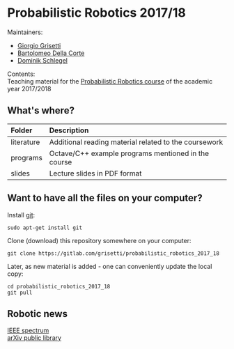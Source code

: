# Probabilistic Robotics 2017/18

Maintainers:
 - [Giorgio Grisetti](https://sites.google.com/dis.uniroma1.it/grisetti)
 - [Bartolomeo Della Corte](http://www.dis.uniroma1.it/~dellacorte/)
 - [Dominik Schlegel](https://sites.google.com/dis.uniroma1.it/schlegel)

Contents: <br/>
Teaching material for the [Probabilistic Robotics course](https://sites.google.com/dis.uniroma1.it/probabilistic-robotics) of the academic year 2017/2018

## What's where?
| Folder     | Description                                                                             |
| :--------- | :-------------------------------------------------------------------------------------- |
| literature | Additional reading material related to the coursework                                   |
| programs   | Octave/C++ example programs mentioned in the course                                     |
| slides     | Lecture slides in PDF format                                                            |

## Want to have all the files on your computer?

Install [git](https://git-scm.com/):

    sudo apt-get install git
  
Clone (download) this repository somewhere on your computer:

    git clone https://gitlab.com/grisetti/probabilistic_robotics_2017_18
  
Later, as new material is added - one can conveniently update the local copy:

    cd probabilistic_robotics_2017_18
    git pull

## Robotic news
[IEEE spectrum](https://spectrum.ieee.org/robotics) <br/>
[arXiv public library](https://arxiv.org/list/cs.RO/recent) <br/>
